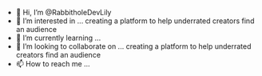 - 👋 Hi, I’m @RabbitholeDevLily
- 👀 I’m interested in ... creating a platform to help underrated creators find an audience
- 🌱 I’m currently learning ...
- 💞️ I’m looking to collaborate on ... creating a platform to help underrated creators find an audience
- 📫 How to reach me ...

<!---
RabbitholeDevLily/RabbitholeDevLily is a ✨ special ✨ repository because its `README.md` (this file) appears on your GitHub profile.
You can click the Preview link to take a look at your changes.
--->
